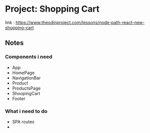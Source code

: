 # Project: Shopping Cart

link : https://www.theodinproject.com/lessons/node-path-react-new-shopping-cart

## Notes

### Components i need

- App
- HomePage
- NavigationBar
- Product
- ProductsPage
- ShoopingCart
- Footer

### What i need to do

- SPA routes
-
